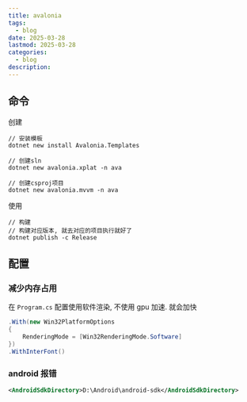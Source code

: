 ```yaml
---
title: avalonia
tags:
  - blog
date: 2025-03-28
lastmod: 2025-03-28
categories:
  - blog
description: 
---
```


## 命令

创建

```shell
// 安装模板
dotnet new install Avalonia.Templates

// 创建sln
dotnet new avalonia.xplat -n ava

// 创建csproj项目
dotnet new avalonia.mvvm -n ava
```

使用

```shell
// 构建
// 构建对应版本, 就去对应的项目执行就好了
dotnet publish -c Release
```

## 配置

### 减少内存占用

在 `Program.cs` 配置使用软件渲染, 不使用 gpu 加速. 就会加快

```cs
.With(new Win32PlatformOptions  
{  
    RenderingMode = [Win32RenderingMode.Software]  
})  
.WithInterFont()
```

### android 报错

```xml
<AndroidSdkDirectory>D:\Android\android-sdk</AndroidSdkDirectory>
```
